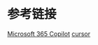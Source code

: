 # 参考链接

[Microsoft 365 Copilot](https://github.com/features/copilot)
[cursor](https://cursor.sh/)









